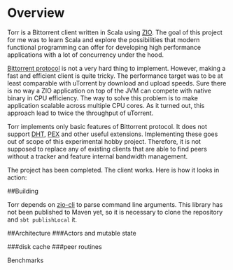 # Overview

Torr is a Bittorrent client written in Scala using [ZIO](https://zio.dev/). The goal of this project for me 
was to learn Scala and explore the possibilities that modern functional programming can offer for 
developing high performance applications with a lot of concurrency under the hood.  

[Bittorrent protocol](https://wiki.theory.org/BitTorrentSpecification) is not a very hard thing to implement.
However, making a fast and efficient client is quite tricky. The performance target was to be at least 
comparable with uTorrent by download and upload speeds. Sure there is no way a ZIO application on top of 
the JVM can compete with native binary in CPU efficiency. The way to solve this problem is to make 
application scalable across multiple CPU cores. As it turned out, this approach lead to twice the throughput
of uTorrent.  

Torr implements only basic features of Bittorrent protocol. It does not support [DHT](http://bittorrent.org/beps/bep_0005.html), 
[PEX](http://bittorrent.org/beps/bep_0011.html) and other useful extensions. Implementing these goes 
out of scope of this experimental hobby project. Therefore, it is not supposed to replace any of existing 
clients that are able to find peers without a tracker and feature internal bandwidth management.  

The project has been completed. The client works. Here is how it looks in action:

##Building

Torr depends on [zio-cli](https://github.com/zio/zio-cli) to parse command line arguments. This library 
has not been published to Maven yet, so it is necessary to clone the repository and `sbt publishLocal` it.

##Architecture
###Actors and mutable state



###disk cache
###peer routines

Benchmarks
